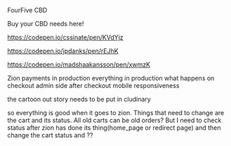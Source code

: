 FourFive CBD

Buy your CBD needs here!


https://codepen.io/cssinate/pen/KVdYjz

https://codepen.io/jpdanks/pen/rEJhK

https://codepen.io/madshaakansson/pen/xwmzK


Zion payments in production
everything in production
what happens on checkout
admin side after checkout
mobile responsiveness


<!-- carts guest logging -->

the cartoon out story needs to be put in cludinary

so everything is good when it goes to zion. Things that need to change are the cart and its status.
All old carts can be old orders?
But I need to check status after zion has done its thing(home_page or redirect page) and then change the
cart status and ??
